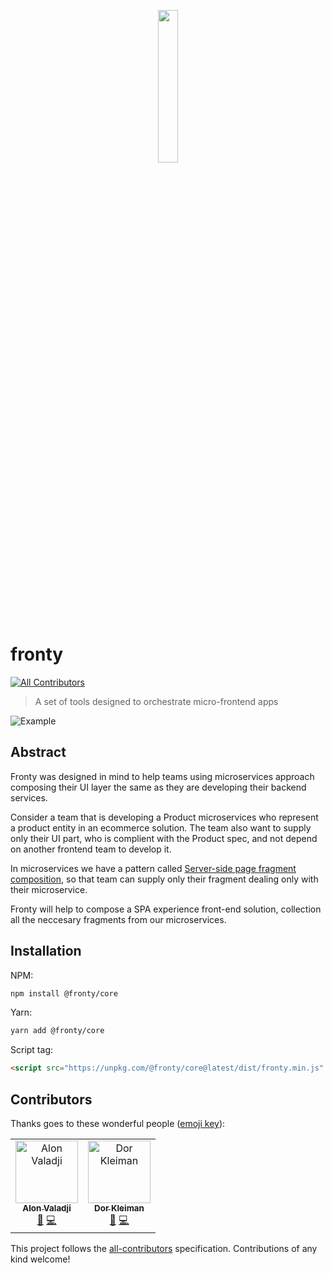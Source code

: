 <p align="center"><img src="https://raw.githubusercontent.com/frontyjs/fronty/assets/Fronty-logo-design-icon.png" width="25%" /></p>

# fronty
[![All Contributors](https://img.shields.io/badge/all_contributors-2-orange.svg?style=flat-square)](#contributors)

> A set of tools designed to orchestrate micro-frontend apps

![Example](https://github.com/frontyjs/fronty/blob/assets/todos.gif)

## Abstract

Fronty was designed in mind to help teams using microservices approach composing their UI layer the same as they are developing their backend services.

Consider a team that is developing a Product microservices who represent a product entity in an ecommerce solution.
The team also want to supply only their UI part, who is complient with the Product spec, and not depend on another frontend team to develop it.

In microservices we have a pattern called [Server-side page fragment composition](http://microservices.io/patterns/ui/server-side-page-fragment-composition.html), so that team can supply only their fragment dealing only with their microservice.

Fronty will help to compose a SPA experience front-end solution, collection all the neccesary fragments from our microservices.

## Installation

NPM:
```bash
npm install @fronty/core
```

Yarn:
```bash
yarn add @fronty/core
```

Script tag:

```html
<script src="https://unpkg.com/@fronty/core@latest/dist/fronty.min.js" />
```

## Contributors

Thanks goes to these wonderful people ([emoji key](https://allcontributors.org/docs/en/emoji-key)):

<!-- ALL-CONTRIBUTORS-LIST:START - Do not remove or modify this section -->
<!-- prettier-ignore -->
<table><tr><td align="center"><a href="http://www.ronin.co.il"><img src="https://avatars2.githubusercontent.com/u/846044?v=4" width="100px;" alt="Alon Valadji"/><br /><sub><b>Alon Valadji</b></sub></a><br /><a href="#ideas-alonronin" title="Ideas, Planning, & Feedback">🤔</a> <a href="https://github.com/frontyjs/fronty/commits?author=alonronin" title="Code">💻</a></td><td align="center"><a href="http://confi.gurator.com"><img src="https://avatars3.githubusercontent.com/u/671365?v=4" width="100px;" alt="Dor Kleiman"/><br /><sub><b>Dor Kleiman</b></sub></a><br /><a href="#ideas-configurator" title="Ideas, Planning, & Feedback">🤔</a> <a href="https://github.com/frontyjs/fronty/commits?author=configurator" title="Code">💻</a></td></tr></table>

<!-- ALL-CONTRIBUTORS-LIST:END -->

This project follows the [all-contributors](https://github.com/all-contributors/all-contributors) specification. Contributions of any kind welcome!
